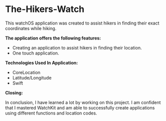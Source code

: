 # The-Hikers-Watch

This watchOS application was created to assist hikers in finding their exact coordinates while hiking.

**The application offers the following features:**

* Creating an application to assist hikers in finding their location.
* One touch application.

**Technologies Used In Application:**
* CoreLocation
* Latitude/Longitude 
* Swift

**Closing:**

In conclusion, I have learned a lot by working on this project. I am confident that I mastered WatchKit and am able to successfully create applications using different functions and location codes.
